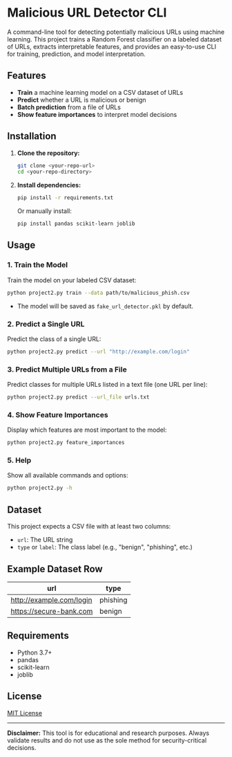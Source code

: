 # Malicious URL Detector CLI

A command-line tool for detecting potentially malicious URLs using machine learning. This project trains a Random Forest classifier on a labeled dataset of URLs, extracts interpretable features, and provides an easy-to-use CLI for training, prediction, and model interpretation.

## Features
- **Train** a machine learning model on a CSV dataset of URLs
- **Predict** whether a URL is malicious or benign
- **Batch prediction** from a file of URLs
- **Show feature importances** to interpret model decisions

## Installation

1. **Clone the repository:**
   ```sh
   git clone <your-repo-url>
   cd <your-repo-directory>
   ```
2. **Install dependencies:**
   ```sh
   pip install -r requirements.txt
   ```
   Or manually install:
   ```sh
   pip install pandas scikit-learn joblib
   ```

## Usage

### 1. Train the Model
Train the model on your labeled CSV dataset:
```sh
python project2.py train --data path/to/malicious_phish.csv
```
- The model will be saved as `fake_url_detector.pkl` by default.

### 2. Predict a Single URL
Predict the class of a single URL:
```sh
python project2.py predict --url "http://example.com/login"
```

### 3. Predict Multiple URLs from a File
Predict classes for multiple URLs listed in a text file (one URL per line):
```sh
python project2.py predict --url_file urls.txt
```

### 4. Show Feature Importances
Display which features are most important to the model:
```sh
python project2.py feature_importances
```

### 5. Help
Show all available commands and options:
```sh
python project2.py -h
```

## Dataset
This project expects a CSV file with at least two columns:
- `url`: The URL string
- `type` or `label`: The class label (e.g., "benign", "phishing", etc.)

## Example Dataset Row
| url                        | type      |
|----------------------------|-----------|
| http://example.com/login   | phishing  |
| https://secure-bank.com    | benign    |

## Requirements
- Python 3.7+
- pandas
- scikit-learn
- joblib

## License
[MIT License](LICENSE)

---

**Disclaimer:** This tool is for educational and research purposes. Always validate results and do not use as the sole method for security-critical decisions.
